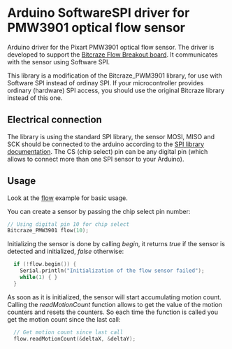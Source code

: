 # Arduino SoftwareSPI driver for PMW3901 optical flow sensor

Arduino driver for the Pixart PMW3901 optical flow sensor. The driver
is developed to support the [Bitcraze Flow Breakout board](https://wiki.bitcraze.io/breakout:flow). 
It communicates with the sensor using Software SPI.

This library is a modification of the Bitcraze_PWM3901 library, for use with Software SPI instead
of ordinay SPI.  If your microcontroller provides ordinary (hardware) SPI access, you should
use the original Bitcraze library instead of this one.

## Electrical connection

The library is using the standard SPI library, the sensor MOSI, MISO and SCK
should be connected to the arduino according to the [SPI library
documentation](https://www.arduino.cc/en/Reference/SPI). The CS (chip select)
pin can be any digital pin (which allows to connect more than one SPI sensor to
your Arduino).

## Usage

Look at the [flow](examples/flow/flow.ino) example for basic usage.

You can create a sensor by passing the chip select pin number:

``` C++
// Using digital pin 10 for chip select
Bitcraze_PMW3901 flow(10);
```

Initializing the sensor is done by calling *begin*, it returns *true* if the
sensor is detected and initialized, *false* otherwise:

``` C++
  if (!flow.begin()) {
    Serial.println("Initialization of the flow sensor failed");
    while(1) { }
  }
```

As soon as it is initialized, the sensor will start accumulating motion count.
Calling the *readMotionCount* function allows to get the value of the motion
counters and resets the counters. So each time the function is called you get
the motion count since the last call:

``` C++
  // Get motion count since last call
  flow.readMotionCount(&deltaX, &deltaY);
```
